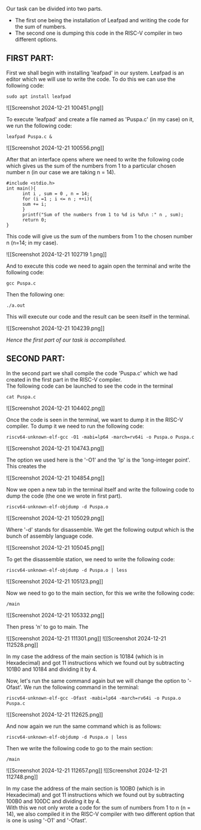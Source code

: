 Our task can be divided into two parts. 
- The first one being the installation of Leafpad and writing the code for the sum of numbers.
- The second one is dumping this code in the RISC-V compiler in two different options.

**FIRST PART:**
---
First we shall begin with installing 'leafpad' in our system. Leafpad is an editor which we will use to write the code. To do this we can use the following code:
```
sudo apt install leafpad
```
![[Screenshot 2024-12-21 100451.png]]

To execute 'leafpad' and create a file named as 'Puspa.c' (in my case) on it, we run the following code:
```
leafpad Puspa.c &
```
![[Screenshot 2024-12-21 100556.png]]

After that an interface opens where we need to write the following code which gives us the sum of the numbers from 1 to a particular chosen number n (in our case we are taking n = 14).
```
#include <stdio.h>
int main(){
      int i , sum = 0 , n = 14;
      for (i =1 ; i <= n ; ++i){
      sum += i;
      }
      printf("Sum of the numbers from 1 to %d is %d\n :" n , sum);
      return 0;
}
```
This code will give us the sum of the numbers from 1 to the chosen number n (n=14; in my case). 

![[Screenshot 2024-12-21 102719 1.png]]

And to execute this code we need to again open the terminal and write the following code:
```
gcc Puspa.c
```
Then the following one:
```
./a.out
```
This will execute our code and the result can be seen itself in the terminal.

![[Screenshot 2024-12-21 104239.png]]

*Hence the first part of our task is accomplished.*

**SECOND PART:**
---
In the second part we shall compile the code 'Puspa.c' which we had created in the first part in the RISC-V compiler.  
The following code can be launched to see the code in the terminal
```
cat Puspa.c
```
![[Screenshot 2024-12-21 104402.png]]

Once the code is seen in the terminal, we want to dump it in the RISC-V compiler. To dump it we need to run the following code:
```
riscv64-unknown-elf-gcc -O1 -mabi=lp64 -march=rv64i -o Puspa.o Puspa.c
```
![[Screenshot 2024-12-21 104743.png]]

The option we used here is the '-O1' and the 'lp' is the 'long-integer point'. This creates the 

![[Screenshot 2024-12-21 104854.png]]

Now we open a new tab in the terminal itself and write the following code to dump the code (the one we wrote in first part).
```
riscv64-unknown-elf-objdump -d Puspa.o
```
![[Screenshot 2024-12-21 105029.png]]

Where '-d' stands for disassemble. We get the following output which is the bunch of assembly language code.

![[Screenshot 2024-12-21 105045.png]]

To get the disassemble station, we need to write the following code:
```
riscv64-unknown-elf-objdump -d Puspa.o | less
```
![[Screenshot 2024-12-21 105123.png]]

Now we need to go to the main section, for this we write the following code:
```
/main
```

![[Screenshot 2024-12-21 105332.png]]

Then press 'n' to go to main. The 

![[Screenshot 2024-12-21 111301.png]]
![[Screenshot 2024-12-21 112528.png]]

In my case the address of the main section is 10184 (which is in Hexadecimal) and got 11 instructions which we found out by subtracting 101B0 and 10184 and dividing it by 4.  

Now, let's run the same command again but we will change the option to '-Ofast'. We run the following command in the terminal:
```
riscv64-unknown-elf-gcc -Ofast -mabi=lp64 -march=rv64i -o Puspa.o Puspa.c
```
![[Screenshot 2024-12-21 112625.png]]

And now again we run the same command which is as follows:
```
riscv64-unknown-elf-objdump -d Puspa.o | less
```
Then we write the following code to go to the main section:
```
/main
```
![[Screenshot 2024-12-21 112657.png]]
![[Screenshot 2024-12-21 112748.png]]

In my case the address of the main section is 100B0 (which is in Hexadecimal) and got 11 instructions which we found out by subtracting 100B0 and 100DC and dividing it by 4.   
With this we not only wrote a code for the sum of numbers from 1 to n (n = 14), we also compiled it in the RISC-V compiler with two different option that is one is using '-O1' and '-Ofast'.    